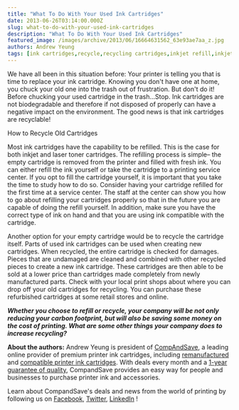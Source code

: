 ```yaml
---
title: "What To Do With Your Used Ink Cartridges"
date: 2013-06-26T03:14:00.000Z
slug: what-to-do-with-your-used-ink-cartridges
description: "What To Do With Your Used Ink Cartridges"
featured_image: /images/archive/2013/06/16664631562_63e93ae7aa_z.jpg
authors: Andrew Yeung
tags: [ink cartridges,recycle,recycling cartridges,inkjet refill,inkjet refill kit,printing]
---
```


We have all been in this situation before: Your printer is telling you that is time to replace your ink cartridge. Knowing you don't have one at home, you chuck your old one into the trash out of frustration. But don't do it! Before chucking your used cartridge in the trash...Stop. Ink cartridges are not biodegradable and therefore if not disposed of properly can have a negative impact on the environment. The good news is that ink cartridges are recyclable! 

  
How to Recycle Old Cartridges  

Most ink cartridges have the capability to be refilled. This is the case for both inkjet and laser toner cartridges. The refilling process is simple– the empty cartridge is removed from the printer and filled with fresh ink. You can either refill the ink yourself or take the cartridge to a printing service center. If you opt to fill the cartridge yourself, it is important that you take the time to study how to do so. Consider having your cartridge refilled for the first time at a service center. The staff at the center can show you how to go about refilling your cartridges properly so that in the future you are capable of doing the refill yourself. In addition, make sure you have the correct type of ink on hand and that you are using ink compatible with the cartridge.   
  
Another option for your empty cartridge would be to recycle the cartridge itself. Parts of used ink cartridges can be used when creating new cartridges. When recycled, the entire cartridge is checked for damages. Pieces that are undamaged are cleaned and combined with other recycled pieces to create a new ink cartridge. These cartridges are then able to be sold at a lower price than cartridges made completely from newly manufactured parts. Check with your local print shops about where you can drop off your old cartridges for recycling. You can purchase these refurbished cartridges at some retail stores and online. 

**_Whether you choose to refill or recycle, your company will be not only reducing your carbon footprint, but will also be saving some money on the cost of printing. What are some other things your company does to increase recycling?_**   
  
**About the authors:** Andrew Yeung is president of [CompAndSave](https://www.compandsave.com/), a leading online provider of premium printer ink cartridges, including [remanufactured](https://www.compandsave.com/help) and [compatible printer ink cartridges](https://www.compandsave.com/help). With deals every month and a [1-year guarantee of quality](https://www.compandsave.com/help), CompandSave provides an easy way for people and businesses to purchase printer ink and accessories.  
  
  
Learn about CompandSave's deals and news from the world of printing by following us on [Facebook](https://www.facebook.com/compandsave.ink), [Twitter](https://twitter.com/compandsave), [LinkedIn](https://www.linkedin.com) !